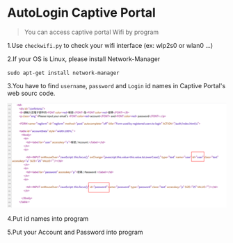 # AutoLogin Captive Portal

> You can access captive portal Wifi by program

1.Use `checkwifi.py` to check your wifi interface (ex: wlp2s0 or wlan0 ...)

2.If your OS is Linux, please install Network-Manager
  
   `sudo apt-get install network-manager`

3.You have to  find `username`, `password` and `Login` id names in Captive Portal's web sourc code.

  ![image](https://github.com/norawu0402/autologinwifi/blob/master/userpass.png)
  

4.Put id names  into program

5.Put your Account and  Password into program
